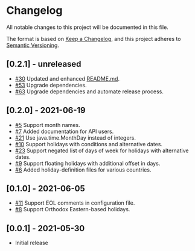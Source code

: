 # Changelog
All notable changes to this project will be documented in this file.

The format is based on [Keep a Changelog](https://keepachangelog.com/en/1.0.0/),
and this project adheres to [Semantic Versioning](https://semver.org/spec/v2.0.0.html).

## [0.2.1] - unreleased

- [#30](https://github.com/itsallcode/holiday-calculator/issues/30) Updated and enhanced [README.md](README.md).
- [#53](https://github.com/itsallcode/holiday-calculator/pull/53) Upgrade dependencies.
- [#63](https://github.com/itsallcode/holiday-calculator/pull/63) Upgrade dependencies and automate release process.

## [0.2.0] - 2021-06-19

- [#5](https://github.com/itsallcode/holiday-calculator/issues/5) Support month names.
- [#7](https://github.com/itsallcode/holiday-calculator/issues/7) Added documentation for API users.
- [#21](https://github.com/itsallcode/holiday-calculator/issues/21) Use java.time.MonthDay instead of integers.
- [#10](https://github.com/itsallcode/holiday-calculator/issues/10) Support holidays with conditions and alternative dates.
- [#23](https://github.com/itsallcode/holiday-calculator/issues/23) Support negated list of days of week for holidays with alternative dates.
- [#9](https://github.com/itsallcode/holiday-calculator/issues/9) Support floating holidays with additional offset in days.
- [#6](https://github.com/itsallcode/holiday-calculator/issues/6) Added holiday-definition files for various countries.

## [0.1.0] - 2021-06-05

- [#11](https://github.com/itsallcode/holiday-calculator/issues/11) Support EOL comments in configuration file.
- [#8](https://github.com/itsallcode/holiday-calculator/issues/8) Support Orthodox Eastern-based holidays.

## [0.0.1] - 2021-05-30

- Initial release
